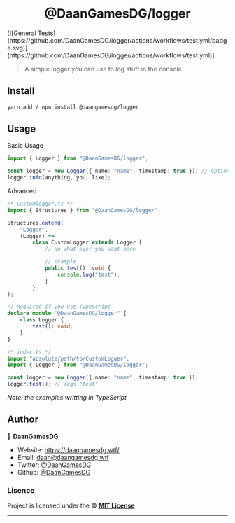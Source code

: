 <h1 align="center">@DaanGamesDG/logger</h1>
[![General Tests](https://github.com/DaanGamesDG/logger/actions/workflows/test.yml/badge.svg)](https://github.com/DaanGamesDG/logger/actions/workflows/test.yml)]


> A simple logger you can use to log stuff in the console

## Install

```sh
yarn add / npm install @daangamesdg/logger
```

## Usage

Basic Usage

```ts
import { Logger } from "@DaanGamesDG/logger";

const logger = new Logger({ name: "name", timestamp: true }); // options: { name: string; timestamp?: boolean (default = true) }
logger.info(anything, you, like);
```

Advanced

```ts
/* Customlogger.ts */
import { Structures } from "@DaanGamesDG/logger";

Structures.extend(
	"Logger",
	(Logger) =>
		class CustomLogger extends Logger {
			// do what ever you want here

			// example
			public test(): void {
				console.log("test");
			}
		}
);

// Required if you use TypeScript
declare module "@DaanGamesDG/logger" {
	class Logger {
		test(): void;
	}
}

/* index.ts */
import "absolute/path/to/CustomLogger";
import { Logger } from "@DaanGamesDG/logger";

const logger = new Logger({ name: "name", timestamp: true });
logger.test(); // logs "test"
```

*Note: the examples writting in TypeScript*

## Author

👤 **DaanGamesDG**

- Website: https://daangamesdg.wtf/
- Email: <daan@daangamesdg.wtf>
- Twitter: [@DaanGamesDG](https://twitter.com/DaanGamesDG)
- Github: [@DaanGamesDG](https://github.com/DaanGamesDG)

### Lisence

Project is licensed under the © [**MIT License**](/LICENSE)

---
